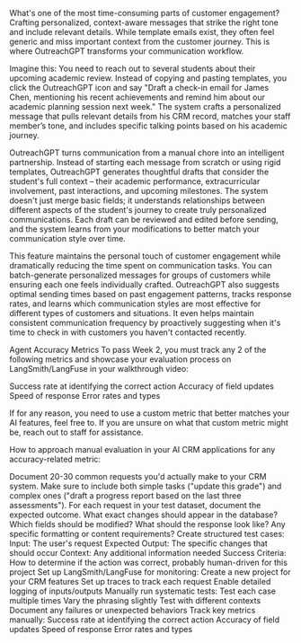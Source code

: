 What's one of the most time-consuming parts of customer engagement? Crafting personalized, context-aware messages that strike the right tone and include relevant details. While template emails exist, they often feel generic and miss important context from the customer journey. This is where OutreachGPT transforms your communication workflow. 


Imagine this: You need to reach out to several students about their upcoming academic review. Instead of copying and pasting templates, you click the OutreachGPT icon and say "Draft a check-in email for James Chen, mentioning his recent achievements and remind him about our academic planning session next week." The system crafts a personalized message that pulls relevant details from his CRM record, matches your staff member’s tone, and includes specific talking points based on his academic journey.


OutreachGPT turns communication from a manual chore into an intelligent partnership. Instead of starting each message from scratch or using rigid templates, OutreachGPT generates thoughtful drafts that consider the student's full context – their academic performance, extracurricular involvement, past interactions, and upcoming milestones. The system doesn't just merge basic fields; it understands relationships between different aspects of the student's journey to create truly personalized communications. Each draft can be reviewed and edited before sending, and the system learns from your modifications to better match your communication style over time.


This feature maintains the personal touch of customer engagement while dramatically reducing the time spent on communication tasks. You can batch-generate personalized messages for groups of customers while ensuring each one feels individually crafted. OutreachGPT also suggests optimal sending times based on past engagement patterns, tracks response rates, and learns which communication styles are most effective for different types of customers and situations. It even helps maintain consistent communication frequency by proactively suggesting when it's time to check in with customers you haven't contacted recently.

Agent Accuracy Metrics
To pass Week 2, you must track any 2 of the following metrics and showcase your evaluation process on LangSmith/LangFuse in your walkthrough video: 


Success rate at identifying the correct action
Accuracy of field updates
Speed of response
Error rates and types


If for any reason, you need to use a custom metric that better matches your AI features, feel free to. If you are unsure on what that custom metric might be, reach out to staff for assistance. 


How to approach manual evaluation in your AI CRM applications for any accuracy-related metric: 


Document 20-30 common requests you'd actually make to your CRM system. Make sure to include both simple tasks ("update this grade") and complex ones ("draft a progress report based on the last three assessments").
For each request in your test dataset, document the expected outcome. 
What exact changes should appear in the database?
Which fields should be modified?
What should the response look like?
Any specific formatting or content requirements?
Create structured test cases:
Input: The user's request
Expected Output: The specific changes that should occur
Context: Any additional information needed
Success Criteria: How to determine if the action was correct, probably human-driven for this project
Set up LangSmith/LangFuse for monitoring:
Create a new project for your CRM features
Set up traces to track each request
Enable detailed logging of inputs/outputs
Manually run systematic tests:
Test each case multiple times
Vary the phrasing slightly
Test with different contexts
Document any failures or unexpected behaviors
Track key metrics manually:
Success rate at identifying the correct action
Accuracy of field updates
Speed of response
Error rates and types

